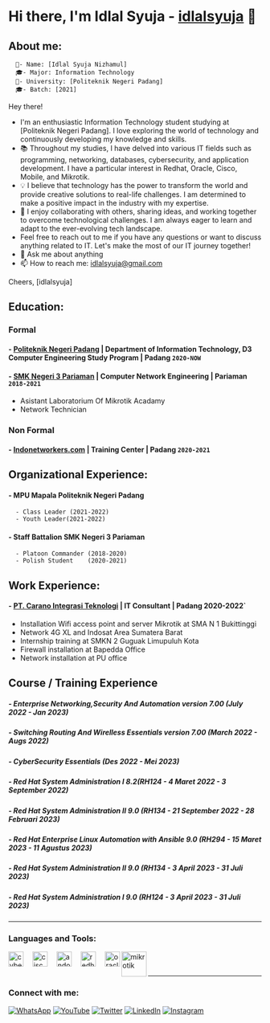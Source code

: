 # Hi there, I'm Idlal Syuja - [idlalsyuja](https://www.youtube.com/channel/UC22xix7qvwpYWnSQ5QEYtAQ) 👋
## About me:
      👋- Name: [Idlal Syuja Nizhamul]
      🎓- Major: Information Technology
      🏫- University: [Politeknik Negeri Padang]
      🎓- Batch: [2021]
Hey there!
- I'm an enthusiastic Information Technology student studying at [Politeknik Negeri Padang]. I love exploring the world of technology and continuously developing my knowledge and skills.
- 📚 Throughout my studies, I have delved into various IT fields such as programming, networking, databases, cybersecurity, and application development. I have a particular interest in Redhat, Oracle, Cisco, Mobile, and Mikrotik.
- 💡 I believe that technology has the power to transform the world and provide creative solutions to real-life challenges. I am determined to make a positive impact in the industry with my expertise.
- 🤝 I enjoy collaborating with others, sharing ideas, and working together to overcome technological challenges. I am always eager to learn and adapt to the ever-evolving tech landscape.
- Feel free to reach out to me if you have any questions or want to discuss anything related to IT. Let's make the most of our IT journey together!
- 💬 Ask me about anything
- 📫 How to reach me: idlalsyuja@gmail.com

Cheers,
[idlalsyuja]


      

## Education:
### Formal
#### - [Politeknik Negeri Padang](https://www.pnp.ac.id/) | Department of Information Technology, D3 Computer Engineering Study Program | Padang `2020-NOW`
#### - [SMK Negeri 3 Pariaman](https://www.smkn3-pariaman.sch.id/) | Computer Network Engineering | Pariaman `2018-2021`
   - Asistant Laboratorium Of Mikrotik Acadamy
   - Network Technician
### Non Formal
#### - [Indonetworkers.com](https://indonetworkers.com/) | Training Center | Padang `2020-2021`

## Organizational Experience:
#### - MPU Mapala Politeknik Negeri Padang 
      - Class Leader (2021-2022)
      - Youth Leader(2021-2022) 
#### - Staff Battalion SMK Negeri 3 Pariaman
      - Platoon Commander (2018-2020)
      - Polish Student    (2020-2021)

## Work Experience:
#### - [PT. Carano Integrasi Teknologi](http://cit.co.id/) | IT Consultant | Padang 2020-2022`
   - Installation Wifi access point and server Mikrotik at SMA N 1 Bukittinggi
   - Network 4G XL and Indosat Area Sumatera Barat
   - Internship training at SMKN 2 Guguak Limupuluh Kota
   - Firewall installation at Bapedda Office
   - Network installation at PU office
     
## Course / Training Experience
##### - Enterprise Networking,Security And Automation version 7.00 (July 2022 - Jan 2023)
##### - Switching Routing And Wirelless Essentials version 7.00 (March 2022 - Augs 2022)
##### - CyberSecurity Essentials (Des 2022 - Mei 2023)
##### - Red Hat System Administration I 8.2(RH124 - 4 Maret 2022 - 3 September 2022)
##### - Red Hat System Administration II 9.0 (RH134 - 21 September 2022 - 28 Februari 2023)
##### - Red Hat Enterprise Linux Automation with Ansible 9.0 (RH294 - 15 Maret 2023 - 11 Agustus 2023)
##### - Red Hat System Administration II 9.0 (RH134 - 3 April 2023 - 31 Juli 2023)
##### - Red Hat System Administration I 9.0 (RH124 - 3 April 2023 - 31 Juli 2023)

---
### Languages and Tools:

[<img align="left" alt="cyber" width="30px" src="https://cuongquach.com/wp-content/uploads/2017/06/dvwa-logo-2.png" style="padding-right:15px;" />][webdev]
[<img align="left" alt="cisco" width="30px" src="https://th.bing.com/th/id/R.e5eae4ae69e73f2eb848492b61f7c981?rik=gFF2RqCWd29iSw&riu=http%3a%2f%2f1000logos.net%2fwp-content%2fuploads%2f2016%2f11%2fCisco-logo.png&ehk=amjKwJX%2b3s9CVWoTkm%2fC8%2fqvlMChVLlDUH6S36sp9yE%3d&risl=&pid=ImgRaw&r=0" style="padding-right:15px;" />][webdev]
[<img align="left" alt="andoroid" width="30px" src="https://desarrollador-android.com/wp-content/uploads/2015/03/android_studio_logo.png" style="padding-right:15px;" />][webdev]
[<img align="left" alt="redhat" width="30px" src="https://th.bing.com/th/id/OIP.oNqFfD8TdCOWi4ccOGZzNwHaBv?pid=ImgDet&rs=1" style="padding-right:15px;" />][webdev]
[<img align="left" alt="oracle" width="30px" src="https://th.bing.com/th/id/OIP.FOWNaCKbxoep9X1jgWih4QHaC4?pid=ImgDet&rs=1" />][webdev]
[<img align="left" alt="mikrotik" width="50px" src="https://th.bing.com/th/id/OIP.0vssZ0ehhgwLvcwnD_TyngHaB-?pid=ImgDet&rs=1" />][webdev]

<br />
<br />

---
### Connect with me:

[![WhatsApp](https://ik.trn.asia/uploads/2022/10/1666685601974.png|width=10)](https://wa.me/082346712191)
[![YouTube](https://upload.wikimedia.org/wikipedia/commons/thumb/5/58/Instagram-Icon.png/800px-Instagram-Icon.png|width=10)](https://www.youtube.com/channel/your_channel)
[![Twitter](https://play-lh.googleusercontent.com/ZYRKNTmfOgGksi90iXbb2hD3QQUcYlR0Yuxh0veQK4Q92cWvc50QgADrDIBJunVXabBL|width=10)](https://twitter.com/your_username)
[![LinkedIn](https://play-lh.googleusercontent.com/kMofEFLjobZy_bCuaiDogzBcUT-dz3BBbOrIEjJ-hqOabjK8ieuevGe6wlTD15QzOqw|width=10)](https://www.linkedin.com/in/your_profile)
[![Instagram](https://img.freepik.com/free-vector/instagram-icon_1057-2227.jpg|width=10)](https://www.instagram.com/idlalsyuja_)

[webdev]: https://github.com/idlalsyuja
